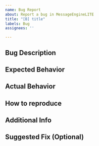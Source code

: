 ```yaml
---
name: Bug Report
about: Report a bug in MessageEngineLITE
title: "[B] title"
labels: Bug
assignees: ''

---
```


## Bug Description



## Expected Behavior



## Actual Behavior



## How to reproduce



## Additional Info



## Suggested Fix (Optional)
